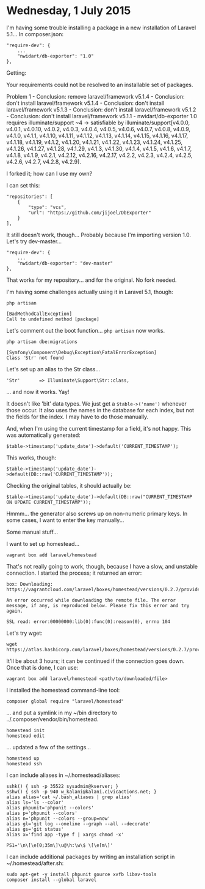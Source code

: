 Wednesday, 1 July 2015
======================
I'm having some trouble installing a package in a new installation of Laravel 5.1... In composer.json:

    "require-dev": {
        ...
        "nwidart/db-exporter": "1.0"
    },

Getting:

Your requirements could not be resolved to an installable set of packages.

  Problem 1
    - Conclusion: remove laravel/framework v5.1.4
    - Conclusion: don't install laravel/framework v5.1.4
    - Conclusion: don't install laravel/framework v5.1.3
    - Conclusion: don't install laravel/framework v5.1.2
    - Conclusion: don't install laravel/framework v5.1.1
    - nwidart/db-exporter 1.0 requires illuminate/support ~4 -> satisfiable by illuminate/support[v4.0.0, v4.0.1, v4.0.10, v4.0.2, v4.0.3, v4.0.4, v4.0.5, v4.0.6, v4.0.7, v4.0.8, v4.0.9, v4.1.0, v4.1.1, v4.1.10, v4.1.11, v4.1.12, v4.1.13, v4.1.14, v4.1.15, v4.1.16, v4.1.17, v4.1.18, v4.1.19, v4.1.2, v4.1.20, v4.1.21, v4.1.22, v4.1.23, v4.1.24, v4.1.25, v4.1.26, v4.1.27, v4.1.28, v4.1.29, v4.1.3, v4.1.30, v4.1.4, v4.1.5, v4.1.6, v4.1.7, v4.1.8, v4.1.9, v4.2.1, v4.2.12, v4.2.16, v4.2.17, v4.2.2, v4.2.3, v4.2.4, v4.2.5, v4.2.6, v4.2.7, v4.2.8, v4.2.9].

I forked it; how can I use my own?

I can set this:

    "repositories": [
        {
            "type": "vcs",
            "url": "https://github.com/jijoel/DbExporter"
        }
    ],

It still doesn't work, though... Probably because I'm importing version 1.0. Let's try dev-master... 

    "require-dev": {
        ...
        "nwidart/db-exporter": "dev-master"
    },

That works for my repository... and for the original. No fork needed.

I'm having some challenges actually using it in Laravel 5.1, though:

    php artisan

    [BadMethodCallException]
    Call to undefined method [package]

Let's comment out the boot function... `php artisan` now works.

    php artisan dbe:migrations

    [Symfony\Component\Debug\Exception\FatalErrorException]  
    Class 'Str' not found

Let's set up an alias to the Str class...

    'Str'       => Illuminate\Support\Str::class,

... and now it works. Yay!

It doesn't like 'bit' data types. We just get a `$table->('name')` whenever those occur. It also uses the names in the database for each index, but not the fields for the index. I may have to do those manually. 

And, when I'm using the current timestamp for a field, it's not happy. This was automatically generated:

    $table->timestamp('update_date')->default('CURRENT_TIMESTAMP');

This works, though:

    $table->timestamp('update_date')->default(DB::raw('CURRENT_TIMESTAMP'));

Checking the original tables, it should actually be:

    $table->timestamp('update_date')->default(DB::raw("CURRENT_TIMESTAMP ON UPDATE CURRENT_TIMESTAMP"));

Hmmm... the generator also screws up on non-numeric primary keys. In some cases, I want to enter the key manually...

Some manual stuff...


I want to set up homestead...

    vagrant box add laravel/homestead

That's not really going to work, though, because I have a slow, and unstable connection. I started the process; it returned an error:

    box: Downloading: https://vagrantcloud.com/laravel/boxes/homestead/versions/0.2.7/providers/virtualbox.box
    
    An error occurred while downloading the remote file. The error
    message, if any, is reproduced below. Please fix this error and try
    again.

    SSL read: error:00000000:lib(0):func(0):reason(0), errno 104

Let's try wget:

    wget https://atlas.hashicorp.com/laravel/boxes/homestead/versions/0.2.7/providers/virtualbox.box

It'll be about 3 hours; it can be continued if the connection goes down. Once that is done, I can use:

    vagrant box add laravel/homestead <path/to/downloaded/file>

I installed the homestead command-line tool:

    composer global require "laravel/homestead"

... and put a symlink in my ~/bin directory to ../.composer/vendor/bin/homestead.

    homestead init
    homestead edit

... updated a few of the settings...

    homestead up
    homestead ssh

I can include aliases in ~/.homestead/aliases:

    sshk() { ssh -p 35522 sysadmin@kserver; } 
    sshw() { ssh -p 940 w_kalani@kalani.civicactions.net; }
    alias alias='cat ~/.bash_aliases | grep alias'
    alias ls='ls --color'
    alias phpunit='phpunit --colors'
    alias p='phpunit --colors'
    alias n='phpunit --colors --group=now'
    alias gl='git log --oneline --graph --all --decorate'
    alias gs='git status'
    alias x='find app -type f | xargs chmod -x'

    PS1='\n\[\e[0;35m\]\u@\h:\w\$ \[\e[m\]'

I can include additional packages by writing an installation script in ~/.homestead/after.sh:

    sudo apt-get -y install phpunit gource xvfb libav-tools
    composer install --global laravel
